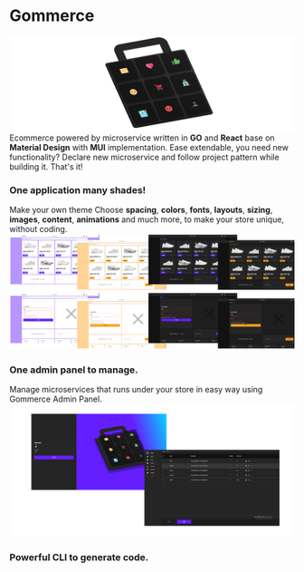 # Gommerce
![Category Page](readme/gommerce-logo.png)
Ecommerce powered by microservice written in **GO** and **React** base on **Material Design** 
with **MUI** implementation. Ease extendable, you need new functionality? Declare new microservice and 
follow project pattern while building it. That's it! 

### One application many shades!
Make your own theme
Choose **spacing**, **colors**, **fonts**, **layouts**, **sizing**, **images**, **content**, **animations** and much more, to make your store unique, without coding.
![Category Page](readme/category-page-many-shades.png)
![Login Page](readme/many-shades-login-screen.png)

### One admin panel to manage.
Manage microservices that runs under your store in easy way using Gommerce Admin Panel.
![Admin Page](readme/admin-panel.png)

### Powerful CLI to generate code.